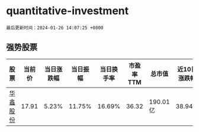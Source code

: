 # quantitative-investment

`最后更新时间：2024-01-26 14:07:25 +0800`

## 强势股票

|股票|当前价|当日涨跌幅|当日振幅|当日换手率|市盈率TTM|总市值|近10日涨跌幅|
|----|----|----|----|----|----|----|----|
|[华鑫股份](https://xueqiu.com/S/SH600621)|17.91|5.23%|11.75%|16.69%|36.32|190.01亿|38.94%|
